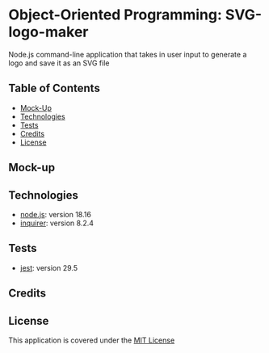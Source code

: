 # Object-Oriented Programming: SVG-logo-maker
Node.js command-line application that takes in user input to generate a logo and save it as an SVG file

## Table of Contents
- [Mock-Up](#mock-up)
- [Technologies](#technologies)
- [Tests](#tests)
- [Credits](#credits)
- [License](#license)

## Mock-up

## Technologies
- [node.js](https://nodejs.org/en): version 18.16
- [inquirer](https://www.npmjs.com/package/inquirer/v/8.2.4): version 8.2.4 

## Tests
- [jest](https://jestjs.io/): version 29.5

## Credits

## License
This application is covered under the [MIT License](https://opensource.org/licenses/MIT)